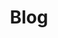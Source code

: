 ---
title: Blog
description:
hero:
  heading: Blog
pagination:
  enabled: true
  per_page: 12
page_blocks:
  - _id: blog_feed
---